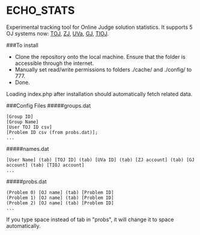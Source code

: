ECHO_STATS
=====

Experimental tracking tool for Online Judge solution statistics.
It supports 5 OJ systems now: [TOJ](http://toj.tfcis.org/oj/info/), [ZJ](http://zerojudge.tw/), [UVa](http://uva.onlinejudge.org/), [GJ](http://www.tcgs.tc.edu.tw:1218/), [TIOJ](http://tioj.ck.tp.edu.tw/).

###To install

- Clone the repository onto the local machine. Ensure that the folder is accessible through the internet.
- Manually set read/write permissions to folders ./cache/ and ./config/ to 777.
- Done.

Loading index.php after installation should automatically fetch related data.

###Config Files
#####groups.dat
```
[Group ID]
[Group Name]
[User TOJ ID csv]
[Problem ID csv (from probs.dat)];
...
```
#####names.dat
```
[User Name] (tab) [TOJ ID] (tab) [UVa ID] (tab) [ZJ account] (tab) [GJ account] (tab) [TIOJ account]
...
```
#####probs.dat
```
(Problem 0) [OJ name] (tab) [Problem ID]
(Problem 1) [OJ name] (tab) [Problem ID]
(Problem 2) [OJ name] (tab) [Problem ID]
...
```
If you type space instead of tab in "probs", it will change it to space automatically.

